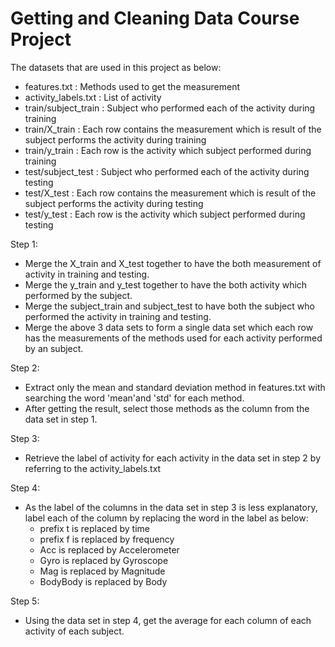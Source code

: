 # Getting and Cleaning Data Course Project

The datasets that are used in this project as below:
  - features.txt  : Methods used to get the measurement
  - activity_labels.txt  : List of activity 
  - train/subject_train  : Subject who performed each of the activity during training
  - train/X_train   : Each row contains the measurement which is result of the subject performs the activity during training
  - train/y_train   : Each row is the activity which subject performed during training
  - test/subject_test   : Subject who performed each of the activity during testing
  - test/X_test   : Each row contains the measurement which is result of the subject performs the activity during testing
  - test/y_test   : Each row is the activity which subject performed during testing
  
Step 1:
  - Merge the X_train and X_test together to have the both measurement of activity in training and testing.
  - Merge the y_train and y_test together to have the both activity which performed by the subject.
  - Merge the subject_train and subject_test to have both the subject who performed the activity in training and testing.
  - Merge the above 3 data sets to form a single data set which each row has the measurements of the methods used for each activity performed by an subject.
  
Step 2:
  - Extract only the mean and standard deviation method in features.txt with searching the word 'mean'and 'std' for each method.
  - After getting the result, select those methods as the column from the data set in step 1.

Step 3:
  - Retrieve the label of activity for each activity in the data set in step 2 by referring to the activity_labels.txt

Step 4:
  - As the label of the columns in the data set in step 3 is less explanatory, label each of the column by replacing the word in the label as below:
      * prefix t is replaced by time
      * prefix f is replaced by frequency
      * Acc is replaced by Accelerometer
      * Gyro is replaced by Gyroscope
      * Mag is replaced by Magnitude
      * BodyBody is replaced by Body

Step 5:
  - Using the data set in step 4, get the average for each column of each activity of each subject.
